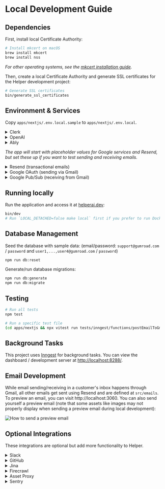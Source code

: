 # Local Development Guide

## Dependencies

First, install local Certificate Authority:

```sh
# Install mkcert on macOS
brew install mkcert
brew install nss
```

_For other operating systems, see the [mkcert installation guide](https://github.com/FiloSottile/mkcert?tab=readme-ov-file#installation)._

Then, create a local Certificate Authority and generate SSL certificates for the Helper development project:

```sh
# Generate SSL certificates
bin/generate_ssl_certificates
```

## Environment & Services

Copy `apps/nextjs/.env.local.sample` to `apps/nextjs/.env.local`.

<details>
<summary>Clerk</summary>

1. Go to [clerk.com](https://clerk.com) and create a new app.
1. Name the app and set login methods to: **Email, Google, Apple, GitHub**.
1. Under "Configure > Email, phone, username", turn on "Personal information > Name"
1. Under "Configure > Organization Management", turn on "Enable organizations"
1. Under "Configure > API Keys", add `CLERK_SECRET_KEY` and `NEXT_PUBLIC_CLERK_PUBLISHABLE_KEY` to your `.env.local` file.
1. Under "Users", create a user with email `support@gumroad.com` and password `password`. Optionally create other users, e.g. with your email.
1. Add the user ID(s) to your `.env.local` file as `CLERK_INITIAL_USER_IDS`.
1. Under "Organizations", create a new organization and add your user(s) to the "Members" list.
1. Add the organization ID to your `.env.local` file as `CLERK_INITIAL_ORGANIZATION_ID`.

</details>

<details>
<summary>OpenAI</summary>

1. Create an account at [openai.com](https://openai.com).
1. Create a new API key at [platform.openai.com/api-keys](https://platform.openai.com/api-keys).
1. Add the API key to your `.env.local` file as `OPENAI_API_KEY`.

</details>

<details>
<summary>Ably</summary>

1. Go to [ably.com](https://ably.com) and sign up or log in.
2. Create a new app.
3. Go to the "API Keys" tab for your new app.
4. Copy the API key that has all capabilities enabled (usually the first one).
5. Add the API key to your `.env.local` file as `ABLY_API_KEY`.

</details>

_The app will start with placeholder values for Google services and Resend, but set these up if you want to test sending and receiving emails._

<details>
<summary>Resend (transactional emails)</summary>

1. Go to [resend.com](https://resend.com) and sign up or log in.
2. Navigate to "API Keys".
3. Click "Create API Key". Give it a name (e.g., "Helper Dev") and grant it "Sending access" permission.
4. Add the API key to your `.env.local` file as `RESEND_API_KEY`.

</details>

<details>
<summary>Google OAuth (sending via Gmail)</summary>

1. Go to the [Google Cloud Console](https://console.cloud.google.com/).
2. Create a new project or select an existing one.
3. Navigate to "APIs & Services" > "Credentials".
4. Click "Create Credentials" and select "OAuth client ID".
5. Choose "Web application" as the application type.
6. Add `https://helperai.dev/api/connect/google/callback` to the "Authorized redirect URIs".
7. Click "Create". You will be shown the Client ID and Client Secret.
8. Add these values to your `.env.local` file as `GOOGLE_CLIENT_ID` and `GOOGLE_CLIENT_SECRET`.
9. Navigate to "APIs & Services" > "Library".
10. Search for "Gmail API" and enable it for your project.
11. Navigate to "APIs & Services" > "OAuth consent screen".
12. Configure the consent screen. Under "Data access", add the `.../auth/gmail.send` scope.
13. Add your Google account email address as a Test User under "Audience" while the app is in testing mode.

</details>

<details>
<summary>Google Pub/Sub (receiving from Gmail)</summary>

_This setup allows the app to receive real-time notifications (e.g., new emails) from Gmail during local development._

**1.** Set up and start [Serveo](https://serveo.net), [ngrok](https://ngrok.com/docs/getting-started) or similar to get a public forwarding URL pointing to `localhost:3010`.

**2.** Set up Google Pub/Sub:

- Go to the [Google Cloud Console](https://console.cloud.google.com/) and select the same project used for Google OAuth.
- Navigate to "Pub/Sub" > "Topics".
- Click "Create Topic". Give it a name (e.g., `helper-email-dev`) and click "Create".
- Add the topic name to your `.env.local` file as `GOOGLE_PUBSUB_TOPIC_NAME`.
- Grant the Gmail service account permission to publish to this topic:
  - Go back to the "Topics" list and check the box next to your new topic.
  - Click "Permissions" in the info panel on the right (or click the topic name and go to the Permissions tab).
  - Click "Add Principal".
  - In the "New principals" field, enter `gmail-api-push@system.gserviceaccount.com`.
  - Assign the role "Pub/Sub Publisher".
  - Click "Save".
- Create a service account for the push subscription authentication:
  - Go to "IAM & Admin" > "Service Accounts".
  - Click "Create Service Account".
  - Give it a name (e.g., `pubsub-push-auth-dev`) and an ID. Click "Create and Continue".
  - Grant the service account the "Service Account Token Creator" role (`roles/iam.serviceAccountTokenCreator`). This allows it to generate OIDC tokens for authentication. Click "Continue" and "Done".
  - Add the service account email (e.g., `pubsub-push-auth-dev@<your-project-id>.iam.gserviceaccount.com`) to your `.env.local` file as `GOOGLE_PUBSUB_CLAIM_EMAIL`
- Create the push subscription:
  - Navigate to "Pub/Sub" > "Subscriptions".
  - Click "Create Subscription".
  - Give it an ID (e.g., `helper-email-subscription-dev`).
  - Select the Pub/Sub topic you created earlier (e.g., `helper-email-dev`).
  - Under "Delivery type", select "Push".
  - In the "Endpoint URL" field, enter your forwarding URL followed by the webhook path: `https://<your-forwarding-url>/api/webhooks/gmail` (replace `<your-forwarding-url>` with the URL from step 1).
  - Check the box for "Enable authentication".
  - Select the service account you just created (e.g., `pubsub-push-auth-dev@<your-project-id>.iam.gserviceaccount.com`).
  - Leave other settings as default and click "Create".

Now linking your Gmail account from Settings → Integrations should grant Gmail access and webhooks for new emails should arrive on your local server.

</details>

## Running locally

Run the application and access it at [helperai.dev](https://helperai.dev):

```sh
bin/dev
# Run `LOCAL_DETACHED=false make local` first if you prefer to run Docker services in the foreground
```

## Database Management

Seed the database with sample data: (email/password: `support@gumroad.com` / `password` and `user1,...,user4@gumroad.com` / `password`)

```sh
npm run db:reset
```

Generate/run database migrations:

```sh
npm run db:generate
npm run db:migrate
```

## Testing

```sh
# Run all tests
npm test

# Run a specific test file
(cd apps/nextjs && npx vitest run tests/inngest/functions/postEmailToGmail.test.ts)
```

## Background Tasks

This project uses [Inngest](https://www.inngest.com/) for background tasks. You can view the dashboard / development server at [http://localhost:8288/](http://localhost:8288/).

## Email Development

While email sending/receiving in a customer's inbox happens through Gmail, all other emails get sent using Resend and are defined at `src/emails`. To preview an email, you can visit http://localhost:3060. You can also send yourself a preview email (note that some assets like images may not properly display when sending a preview email during local development):

![How to send a preview email](images/resend_preview_email.png)

## Optional Integrations

These integrations are optional but add more functionality to Helper.

<details>
<summary>Slack</summary>

Enables various features including messaging channels when tickets are received, messaging users when tickets are assigned, and an AI agent.

1. Set up and start [Serveo](https://serveo.net), [ngrok](https://ngrok.com/docs/getting-started) or similar to get a public forwarding URL pointing to `localhost:3010`.
1. Go to [api.slack.com/apps](https://api.slack.com/apps) and create a new app.
1. Under "Basic Information", find your app credentials.
1. Add the following values to your `.env.local` file:
   - `SLACK_CLIENT_ID`: Client ID from Basic Information
   - `SLACK_CLIENT_SECRET`: Client Secret from Basic Information
   - `SLACK_SIGNING_SECRET`: Signing Secret from Basic Information
1. Under "OAuth & Permissions", add all scopes listed in `apps/nextjs/src/lib/slack/constants.ts`
1. Under "Event Subscriptions", add `https://<your-forwarding-url>/api/webhooks/slack/event` as the event request URL
1. Also under "Event Subscriptions", subscribe to the following bot events:
   - `app_mention`
   - `assistant_thread_started`
   - `message.channels`
   - `message.im`
   - `tokens_revoked`
1. Under "Interactivity & Shortcuts", add `https://<your-forwarding-url>/api/webhooks/slack/response` as the interactivity request URL
1. Under "Agents & AI Apps", check "Agent or Assistant"
1. Under "App Home", check "Always Show My Bot as Online"
1. Install the app to your workspace.

</details>

<details>
<summary>GitHub</summary>

Enables creating GitHub issues from tickets and replying to the customer when the issue is closed.

1. Go to [github.com/settings/apps](https://github.com/settings/apps) and click "New GitHub App".
1. Fill in the required fields, including a name for your app.
1. Set the Callback URL to `https://<your-forwarding-url>/api/connect/github/callback`
1. Also set the post-installation Setup URL to `https://<your-forwarding-url>/api/connect/github/callback` and check "Redirect on update"
1. Set the following permissions:
   - Repository permissions:
     - Issues: Read & write
   - Account permissions:
     - Email addresses: Read-only
1. After creating the app, note the App ID and generate a private key.
1. Add the following values to your `.env.local` file:
   - `GITHUB_APP_SLUG`: The slug of your GitHub app (from the URL; it should be a dasherized version of your app's name)
   - `GITHUB_APP_ID`: The App ID found in the app settings
   - `GITHUB_CLIENT_SECRET`: The Client Secret from the app settings
   - `GITHUB_PRIVATE_KEY`: The contents of the private key file you downloaded

</details>

<details>
<summary>Jina</summary>

Enables the widget to read the current page for better AI context.

1. Go to [jina.ai](https://jina.ai) and create an account or log in.
2. Navigate to the API section to generate an API token.
3. Add the token to your `.env.local` file as `JINA_API_TOKEN`.

</details>

<details>
<summary>Firecrawl</summary>

Enables linking an existing knowledge base website for the AI to reference.

1. Go to [firecrawl.dev](https://www.firecrawl.dev) and create an account or log in.
2. Generate an API key from your account settings or dashboard.
3. Add the API key to your `.env.local` file as `FIRECRAWL_API_KEY`.

</details>

<details>
<summary>Asset Proxy</summary>

Enables passing email assets through an intermediate server to increase security.

1. Set up a proxy server with HMAC authentication. Use the following CloudFlare Worker script for reference:

```js
const SECRET_KEY = "<secret key>";
const EXPIRY_TIME = 300; // Signature expiry time in seconds (5 minutes)

async function verifySignature(request) {
  const url = new URL(request.url);
  const targetUrl = url.searchParams.get("url");
  const passedSignature = url.searchParams.get("verify");
  const expires = url.searchParams.get("expires");

  if (!targetUrl || !passedSignature || !expires) {
    return false;
  }

  const now = Math.floor(Date.now() / 1000); // Current time in seconds
  if (now > parseInt(expires, 10)) {
    return false; // Expired request
  }

  // Compute expected HMAC signature
  const encoder = new TextEncoder();
  const key = await crypto.subtle.importKey(
    "raw",
    encoder.encode(SECRET_KEY),
    { name: "HMAC", hash: "SHA-256" },
    false,
    ["sign"],
  );

  const dataToSign = `${targetUrl}:${expires}`;
  const signatureData = encoder.encode(dataToSign);
  const signatureBuffer = await crypto.subtle.sign("HMAC", key, signatureData);
  const expectedSignature = btoa(String.fromCharCode(...new Uint8Array(signatureBuffer)))
    .replace(/\+/g, "-")
    .replace(/\//g, "_")
    .replace(/=+$/, ""); // URL-safe Base64 encoding

  return expectedSignature === passedSignature;
}

export default {
  async fetch(request) {
    if (!(await verifySignature(request))) {
      return new Response("Forbidden: Invalid or expired signature", { status: 403 });
    }

    const url = new URL(request.url);
    const targetUrl = url.searchParams.get("url");

    try {
      const response = await fetch(targetUrl, {
        method: request.method,
        headers: request.headers,
      });

      const newHeaders = new Headers(response.headers);
      const allowedOrigins = ["https://helper.ai", "https://helperai.dev"];
      const origin = request.headers.get("Origin");

      if (allowedOrigins.includes(origin)) {
        newHeaders.set("Access-Control-Allow-Origin", origin);
      }

      newHeaders.set("Access-Control-Allow-Methods", "GET");
      newHeaders.set("Access-Control-Allow-Headers", "*");
      newHeaders.set("X-Proxy-By", "Helper Content Proxy");

      return new Response(response.body, {
        status: response.status,
        headers: newHeaders,
      });
    } catch (error) {
      return new Response(`Error: ${error.message}`, { status: 500 });
    }
  },
};
```

2. Add the following values to your `.env.local` file:
   - `PROXY_URL`: The URL of your proxy server
   - `PROXY_SECRET_KEY`: The same secret key you set in the script

</details>

<details>
<summary>Sentry</summary>

Enables error reporting and performance tracing.

1. Go to [sentry.io](https://sentry.io) and create an account or log in.
2. Create a new project for a Next.js application.
3. In the project settings, find the DSN (Data Source Name).
4. Add the DSN to your `.env.local` file as `NEXT_PUBLIC_SENTRY_DSN`.

</details>
